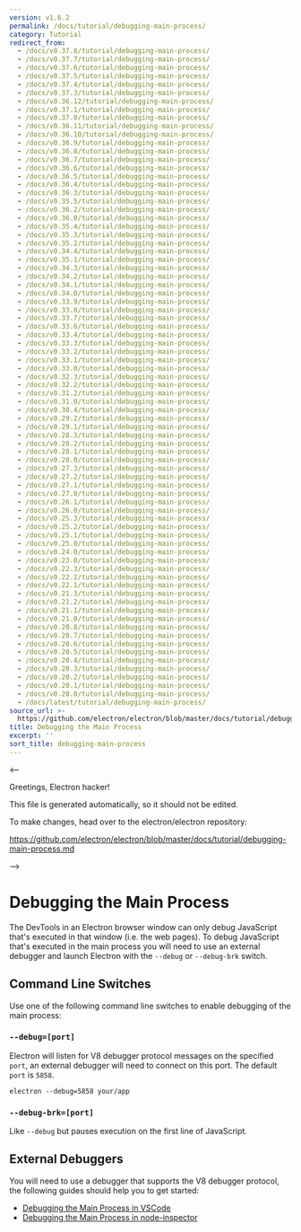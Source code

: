 ```yaml
---
version: v1.6.2
permalink: /docs/tutorial/debugging-main-process/
category: Tutorial
redirect_from:
  - /docs/v0.37.8/tutorial/debugging-main-process/
  - /docs/v0.37.7/tutorial/debugging-main-process/
  - /docs/v0.37.6/tutorial/debugging-main-process/
  - /docs/v0.37.5/tutorial/debugging-main-process/
  - /docs/v0.37.4/tutorial/debugging-main-process/
  - /docs/v0.37.3/tutorial/debugging-main-process/
  - /docs/v0.36.12/tutorial/debugging-main-process/
  - /docs/v0.37.1/tutorial/debugging-main-process/
  - /docs/v0.37.0/tutorial/debugging-main-process/
  - /docs/v0.36.11/tutorial/debugging-main-process/
  - /docs/v0.36.10/tutorial/debugging-main-process/
  - /docs/v0.36.9/tutorial/debugging-main-process/
  - /docs/v0.36.8/tutorial/debugging-main-process/
  - /docs/v0.36.7/tutorial/debugging-main-process/
  - /docs/v0.36.6/tutorial/debugging-main-process/
  - /docs/v0.36.5/tutorial/debugging-main-process/
  - /docs/v0.36.4/tutorial/debugging-main-process/
  - /docs/v0.36.3/tutorial/debugging-main-process/
  - /docs/v0.35.5/tutorial/debugging-main-process/
  - /docs/v0.36.2/tutorial/debugging-main-process/
  - /docs/v0.36.0/tutorial/debugging-main-process/
  - /docs/v0.35.4/tutorial/debugging-main-process/
  - /docs/v0.35.3/tutorial/debugging-main-process/
  - /docs/v0.35.2/tutorial/debugging-main-process/
  - /docs/v0.34.4/tutorial/debugging-main-process/
  - /docs/v0.35.1/tutorial/debugging-main-process/
  - /docs/v0.34.3/tutorial/debugging-main-process/
  - /docs/v0.34.2/tutorial/debugging-main-process/
  - /docs/v0.34.1/tutorial/debugging-main-process/
  - /docs/v0.34.0/tutorial/debugging-main-process/
  - /docs/v0.33.9/tutorial/debugging-main-process/
  - /docs/v0.33.8/tutorial/debugging-main-process/
  - /docs/v0.33.7/tutorial/debugging-main-process/
  - /docs/v0.33.6/tutorial/debugging-main-process/
  - /docs/v0.33.4/tutorial/debugging-main-process/
  - /docs/v0.33.3/tutorial/debugging-main-process/
  - /docs/v0.33.2/tutorial/debugging-main-process/
  - /docs/v0.33.1/tutorial/debugging-main-process/
  - /docs/v0.33.0/tutorial/debugging-main-process/
  - /docs/v0.32.3/tutorial/debugging-main-process/
  - /docs/v0.32.2/tutorial/debugging-main-process/
  - /docs/v0.31.2/tutorial/debugging-main-process/
  - /docs/v0.31.0/tutorial/debugging-main-process/
  - /docs/v0.30.4/tutorial/debugging-main-process/
  - /docs/v0.29.2/tutorial/debugging-main-process/
  - /docs/v0.29.1/tutorial/debugging-main-process/
  - /docs/v0.28.3/tutorial/debugging-main-process/
  - /docs/v0.28.2/tutorial/debugging-main-process/
  - /docs/v0.28.1/tutorial/debugging-main-process/
  - /docs/v0.28.0/tutorial/debugging-main-process/
  - /docs/v0.27.3/tutorial/debugging-main-process/
  - /docs/v0.27.2/tutorial/debugging-main-process/
  - /docs/v0.27.1/tutorial/debugging-main-process/
  - /docs/v0.27.0/tutorial/debugging-main-process/
  - /docs/v0.26.1/tutorial/debugging-main-process/
  - /docs/v0.26.0/tutorial/debugging-main-process/
  - /docs/v0.25.3/tutorial/debugging-main-process/
  - /docs/v0.25.2/tutorial/debugging-main-process/
  - /docs/v0.25.1/tutorial/debugging-main-process/
  - /docs/v0.25.0/tutorial/debugging-main-process/
  - /docs/v0.24.0/tutorial/debugging-main-process/
  - /docs/v0.23.0/tutorial/debugging-main-process/
  - /docs/v0.22.3/tutorial/debugging-main-process/
  - /docs/v0.22.2/tutorial/debugging-main-process/
  - /docs/v0.22.1/tutorial/debugging-main-process/
  - /docs/v0.21.3/tutorial/debugging-main-process/
  - /docs/v0.21.2/tutorial/debugging-main-process/
  - /docs/v0.21.1/tutorial/debugging-main-process/
  - /docs/v0.21.0/tutorial/debugging-main-process/
  - /docs/v0.20.8/tutorial/debugging-main-process/
  - /docs/v0.20.7/tutorial/debugging-main-process/
  - /docs/v0.20.6/tutorial/debugging-main-process/
  - /docs/v0.20.5/tutorial/debugging-main-process/
  - /docs/v0.20.4/tutorial/debugging-main-process/
  - /docs/v0.20.3/tutorial/debugging-main-process/
  - /docs/v0.20.2/tutorial/debugging-main-process/
  - /docs/v0.20.1/tutorial/debugging-main-process/
  - /docs/v0.20.0/tutorial/debugging-main-process/
  - /docs/latest/tutorial/debugging-main-process/
source_url: >-
  https://github.com/electron/electron/blob/master/docs/tutorial/debugging-main-process.md
title: Debugging the Main Process
excerpt: ''
sort_title: debugging-main-process
---
```



<--

Greetings, Electron hacker!

This file is generated automatically, so it should not be edited.

To make changes, head over to the electron/electron repository:

https://github.com/electron/electron/blob/master/docs/tutorial/debugging-main-process.md

-->

# Debugging the Main Process

The DevTools in an Electron browser window can only debug JavaScript that's executed in that window (i.e. the web pages). To debug JavaScript that's executed in the main process you will need to use an external debugger and launch Electron with the `--debug` or `--debug-brk` switch.

## Command Line Switches

Use one of the following command line switches to enable debugging of the main process:

### `--debug=[port]`

Electron will listen for V8 debugger protocol messages on the specified `port`, an external debugger will need to connect on this port. The default `port` is `5858`.

```shell
electron --debug=5858 your/app
```

### `--debug-brk=[port]`

Like `--debug` but pauses execution on the first line of JavaScript.

## External Debuggers

You will need to use a debugger that supports the V8 debugger protocol, the following guides should help you to get started:

*   [Debugging the Main Process in VSCode]({{site.baseurl}}/docs/tutorial/debugging-main-process-vscode)
*   [Debugging the Main Process in node-inspector]({{site.baseurl}}/docs/tutorial/debugging-main-process-node-inspector)

